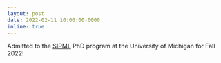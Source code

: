 ```yaml
---
layout: post
date: 2022-02-11 10:00:00-0000
inline: true
---
```


Admitted to the [SIPML](https://ece.engin.umich.edu/research/research-areas/signal-image-processing-and-machine-learning/) PhD program at the University of Michigan for Fall 2022!
